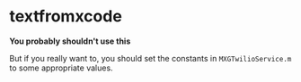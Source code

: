textfromxcode
=============

**You probably shouldn't use this**

But if you really want to, you should set the constants in `MXGTwilioService.m` to some appropriate values.